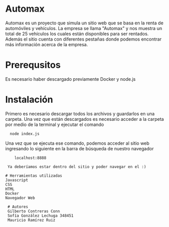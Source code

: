 # Automax
Automax es un proyecto que simula un sitio web que se basa en la renta de automóviles y vehículos.
La empresa se llama "Automax" y nos muestra un total de 25 vehículos los cuales están disponibles para ser rentados. Además el sitio cuenta con diferentes pestañas donde podemos encontrar más información acerca de la empresa.

# Prerequsitos 
Es necesario haber descargado previamente Docker y node.js 

# Instalación

Primero es necesario descargar todos los archivos y guardarlos en una carpeta.
Una vez que están descargados es necesario acceder a la carpeta por medio de la terminal y ejecutar el comando 
```
  node index.js
  ```
Una vez que se ejecuta ese comando, podemos acceder al sitio web ingresando lo siguiente en la barra de búsqueda de nuestro navegador
```
    localhost:8888
    
 Ya deberíamos estar dentro del sitio y poder navegar en el :)
 
# Herramientas utilizadas
Javascript
CSS
HTML
Docker
Navegador Web 
 
 # Autores
 Gilberto Contreras Conn
 Sofía González Lechuga 348451
 Mauricio Ramírez Ruiz 
